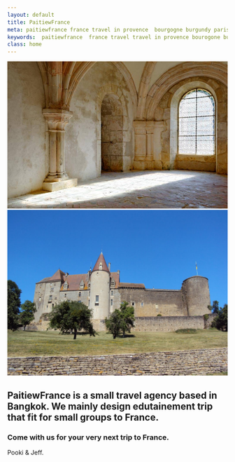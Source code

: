 ```yaml
---
layout: default
title: PaitiewFrance
meta: paitiewfrance france travel in provence  bourgogne burgundy paris  avignon grasse  baux de provence luberon
keywords:  paitiewfrance  france travel travel in provence bourogone burgundy paris avignon grasse  baux de provence luberon
class: home
---
```


<div class="intro-picture">
    <img src="img/fontenay.jpg" alt="" id="one">
    <img src="img/chateauneuf.jpg" alt="" id="two">
</div>

##  PaitiewFrance is a small travel agency based in Bangkok. We mainly design edutainement trip that fit for small groups to France.

### Come with us for your very next trip to France.


Pooki & Jeff.  
